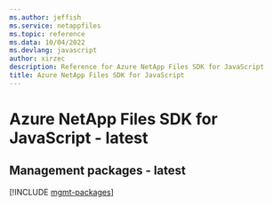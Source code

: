 ```yaml
---
ms.author: jeffish
ms.service: netappfiles
ms.topic: reference
ms.data: 10/04/2022
ms.devlang: javascript
author: xirzec
description: Reference for Azure NetApp Files SDK for JavaScript
title: Azure NetApp Files SDK for JavaScript
---
```

# Azure NetApp Files SDK for JavaScript - latest

## Management packages - latest
[!INCLUDE [mgmt-packages](netapp-files-mgmt-index.md)]